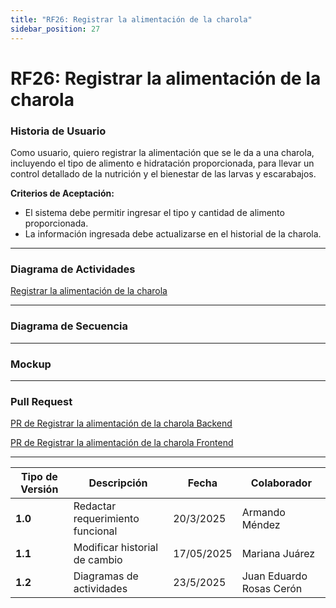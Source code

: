 ```yaml
---
title: "RF26: Registrar la alimentación de la charola"  
sidebar_position: 27
---
```


# RF26: Registrar la alimentación de la charola


### Historia de Usuario
Como usuario, quiero registrar la alimentación que se le da a una charola, incluyendo el tipo de alimento e hidratación proporcionada, para llevar un control detallado de la nutrición y el bienestar de las larvas y escarabajos.

  **Criterios de Aceptación:**
  - El sistema debe permitir ingresar el tipo y cantidad de alimento proporcionada.
  - La información ingresada debe actualizarse en el historial de la charola.


---

### Diagrama de Actividades

<a href="https://drive.google.com/file/d/1ZxckgeayHzNy7OkE475tVTopuG7QVUoP/view?usp=sharing" target="_blank" rel="noopener noreferrer">Registrar la alimentación de la charola</a>

---

### Diagrama de Secuencia


---

### Mockup

---

### Pull Request

<a href="https://github.com/CodeAnd-Co/TECH-NEBRIOS-BACKEND/pull/35" target="_blank" rel="noopener noreferrer"> PR de Registrar la alimentación de la charola Backend</a>

<a href="https://github.com/CodeAnd-Co/TECH-NEBRIOS-FLUTTER/pull/36" target="_blank" rel="noopener noreferrer"> PR de Registrar la alimentación de la charola Frontend</a>

---
| **Tipo de Versión** | **Descripción**                               | **Fecha** | **Colaborador**                 |
| ------------------- | --------------------------------------------- | --------- | ------------------------------- |
| **1.0**             | Redactar requerimiento funcional              | 20/3/2025 | Armando Méndez|
| **1.1**             | Modificar historial de cambio        | 17/05/2025| Mariana Juárez    |
| **1.2**             | Diagramas de actividades   | 23/5/2025  | Juan Eduardo Rosas Cerón |

